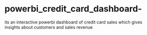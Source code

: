 # powerbi_credit_card_dashboard-
its an interactive powerbi dashboard of  credit card sales which gives insights about customers and sales revenue 
